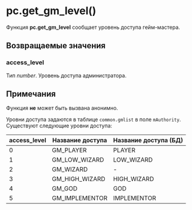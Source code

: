 # pc.get_gm_level()
Функция **pc.get_gm_level** сообщает уровень доступа гейм-мастера.

## Возвращаемые значения
### access_level
Тип *number*. Уровень доступа администратора.

## Примечания
Функция **не** может быть вызвана анонимно.

Уровни доступа задаются в таблице `common.gmlist` в поле `mAuthority`. Существуют следующие уровни доступа:

| access_level | Название доступа | Название доступа (БД) |
| --- | --- | --- |
| 0 | GM_PLAYER | PLAYER |
| 1 | GM_LOW_WIZARD | LOW_WIZARD |
| 2 | GM_WIZARD | - |
| 3 | GM_HIGH_WIZARD | HIGH_WIZARD |
| 4 | GM_GOD | GOD |
| 5 | GM_IMPLEMENTOR | IMPLEMENTOR |